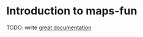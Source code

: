 # Introduction to maps-fun

TODO: write [great documentation](http://jacobian.org/writing/what-to-write/)

